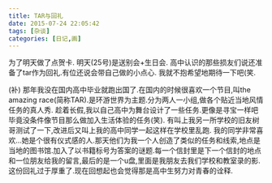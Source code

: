 ```yaml
---
title: TAR与回礼
date: 2015-07-24 22:05:42
tags: [杂谈]
categories: [日记,画]
---
```


为了明天做了点贺卡.
明天(25号)是送别会+生日会.
高中认识的那些损友们说还准备了tar作为回礼.有位还说会带自己做的小点心.
我就不抱希望地期待一下吧(笑.

(补)
那年我没在国内高中毕业就跑出国了.在国内的时候很喜欢一个节目,叫the amazing race(简称TAR).是环游世界为主题.分为两人一小组,做各个贴近当地风情任务的真人秀.
趁着长假,我以自己高中为舞台设计了一些任务.更像是寻宝一样吧毕竟没条件像节目那么做加入生活体验的任务(笑).
有叫上我另一所学校的旧友树哥测试了一下,改进后又叫上我的高中同学一起这样在学校里乱跑.
我的同学非常喜欢…她是个很有仪式感的人.那天他们为我一个人创造了类似的任务和线索,地点是当地的图书馆.加入了以书籍标号为答案的谜题.每一个信封里是下一个信封的地点和一位朋友给我的留言,最后的是一个u盘,里面是我朋友去我们学校和教室录的影.
这份回礼过于厚重了.现在回想起也会觉得那是高中生努力对青春的诠释.
